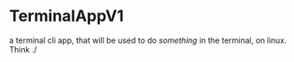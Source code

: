 # TerminalAppV1
a terminal cli app, that will be used to do *something* in the terminal, on linux. Think ./
